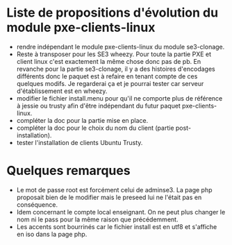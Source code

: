 # Liste de propositions d'évolution du module pxe-clients-linux

* rendre indépendant le module pxe-clients-linux du module se3-clonage.
* Reste à transposer pour  les SE3 wheezy. Pour toute la partie PXE et client linux c'est exactement la même chose donc pas de pb. En revanche pour la partie se3-clonage, il y a des histoires d'encodages différents donc le paquet est à refaire en tenant compte de ces quelques modifs. Je regarderai ça et je pourrai tester car serveur d'établissement est en wheezy.
* modifier le fichier install.menu pour qu'il ne comporte plus de référence à jessie ou trusty afin d'être indépendant du futur paquet pxe-clients-linux.
* compléter la doc pour la partie mise en place.
* compléter la doc pour le choix du nom du client (partie post-installation).
* tester l'installation de clients Ubuntu Trusty.


# Quelques remarques

- Le mot de passe root est forcément celui de adminse3. La page php proposait bien de le modifier mais le preseed lui ne l'était pas en conséquence.
- Idem concernant le compte local enseignant. On ne peut plus changer le nom ni le pass pour la même raison que précédemment.
- Les accents sont bourrinés car le fichier install est en utf8 et s'affiche en iso dans la page php.
